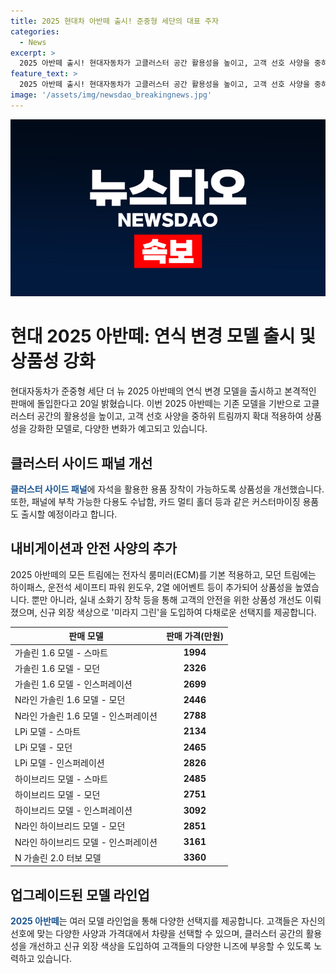 ```yaml
---
title: 2025 현대차 아반떼 출시! 준중형 세단의 대표 주자
categories:
  - News
excerpt: >
  2025 아반떼 출시! 현대자동차가 고클러스터 공간 활용성을 높이고, 고객 선호 사양을 중하위 트림까지 확대하여 상품성을 강화했다. 자석을 활용한 용품 장착이 가능한 클러스터 사이드 패널과 다양한 커스터마이징 용품을 제공한다. 전자식 룸미러(ECM)를 기본 적용하고 안전 및 편의 사양을 추가하여 고객 만족도를 높였으며, 새로운 외장 색상과 다양한 모델별 가격표를 공개했다. 현대차는 앞으로도 고객들의 요구에 부응하기 위해 계속 노력할 것으로 전했다.
feature_text: >
  2025 아반떼 출시! 현대자동차가 고클러스터 공간 활용성을 높이고, 고객 선호 사양을 중하위 트림까지 확대하여 상품성을 강화했다. 자석을 활용한 용품 장착이 가능한 클러스터 사이드 패널과 다양한 커스터마이징 용품을 제공한다. 전자식 룸미러(ECM)를 기본 적용하고 안전 및 편의 사양을 추가하여 고객 만족도를 높였으며, 새로운 외장 색상과 다양한 모델별 가격표를 공개했다. 현대차는 앞으로도 고객들의 요구에 부응하기 위해 계속 노력할 것으로 전했다.
image: '/assets/img/newsdao_breakingnews.jpg'
---
```


<p><img src="/assets/img/newsdao_breakingnews.jpg" alt="koreaapp 속보" /></p>

<h1>현대 2025 아반떼: 연식 변경 모델 출시 및 상품성 강화</h1>

<p data-ke-size="size16">현대자동차가 준중형 세단 더 뉴 2025 아반떼의 연식 변경 모델을 출시하고 본격적인 판매에 돌입한다고 20일 밝혔습니다. 이번 2025 아반떼는 기존 모델을 기반으로 고클러스터 공간의 활용성을 높이고, 고객 선호 사양을 중하위 트림까지 확대 적용하여 상품성을 강화한 모델로, 다양한 변화가 예고되고 있습니다.</p>

<h2>클러스터 사이드 패널 개선</h2>

<p><b><span style="color: #1a5490;">클러스터 사이드 패널</span></b>에 자석을 활용한 용품 장착이 가능하도록 상품성을 개선했습니다. 또한, 패널에 부착 가능한 다용도 수납함, 카드 멀티 홀더 등과 같은 커스터마이징 용품도 출시할 예정이라고 합니다.</p>

<h2>내비게이션과 안전 사양의 추가</h2>

<p>2025 아반떼의 모든 트림에는 전자식 룸미러(ECM)를 기본 적용하고, 모던 트림에는 하이패스, 운전석 세이프티 파워 윈도우, 2열 에어벤트 등이 추가되어 상품성을 높였습니다. 뿐만 아니라, 실내 소화기 장착 등을 통해 고객의 안전을 위한 상품성 개선도 이뤄졌으며, 신규 외장 색상으로 '미라지 그린'을 도입하여 다채로운 선택지를 제공합니다.</p>

<table>
<thead>
<tr>
<th>판매 모델</th>
<th>판매 가격(만원)</th>
</tr>
</thead>
<tbody>
<tr>
<td>가솔린 1.6 모델 - 스마트</td>
<td style="text-align: center; height: 17px;"><b>1994</b></td>
</tr>
<tr>
<td>가솔린 1.6 모델 - 모던</td>
<td style="text-align: center; height: 17px;"><b>2326</b></td>
</tr>
<tr>
<td>가솔린 1.6 모델 - 인스퍼레이션</td>
<td style="text-align: center; height: 17px;"><b>2699</b></td>
</tr>
<tr>
<td>N라인 가솔린 1.6 모델 - 모던</td>
<td style="text-align: center; height: 17px;"><b>2446</b></td>
</tr>
<tr>
<td>N라인 가솔린 1.6 모델 - 인스퍼레이션</td>
<td style="text-align: center; height: 17px;"><b>2788</b></td>
</tr>
<tr>
<td>LPi 모델 - 스마트</td>
<td style="text-align: center; height: 17px;"><b>2134</b></td>
</tr>
<tr>
<td>LPi 모델 - 모던</td>
<td style="text-align: center; height: 17px;"><b>2465</b></td>
</tr>
<tr>
<td>LPi 모델 - 인스퍼레이션</td>
<td style="text-align: center; height: 17px;"><b>2826</b></td>
</tr>
<tr>
<td>하이브리드 모델 - 스마트</td>
<td style="text-align: center; height: 17px;"><b>2485</b></td>
</tr>
<tr>
<td>하이브리드 모델 - 모던</td>
<td style="text-align: center; height: 17px;"><b>2751</b></td>
</tr>
<tr>
<td>하이브리드 모델 - 인스퍼레이션</td>
<td style="text-align: center; height: 17px;"><b>3092</b></td>
</tr>
<tr>
<td>N라인 하이브리드 모델 - 모던</td>
<td style="text-align: center; height: 17px;"><b>2851</b></td>
</tr>
<tr>
<td>N라인 하이브리드 모델 - 인스퍼레이션</td>
<td style="text-align: center; height: 17px;"><b>3161</b></td>
</tr>
<tr>
<td>N 가솔린 2.0 터보 모델</td>
<td style="text-align: center; height: 17px;"><b>3360</b></td>
</tr>
</tbody>
</table>

<h2>업그레이드된 모델 라인업</h2>

<p><b><span style="color: #1a5490;">2025 아반떼</span></b>는 여러 모델 라인업을 통해 다양한 선택지를 제공합니다. 고객들은 자신의 선호에 맞는 다양한 사양과 가격대에서 차량을 선택할 수 있으며, 클러스터 공간의 활용성을 개선하고 신규 외장 색상을 도입하여 고객들의 다양한 니즈에 부응할 수 있도록 노력하고 있습니다.</p>

<p data-ke-size="size16">&nbsp;</p>

